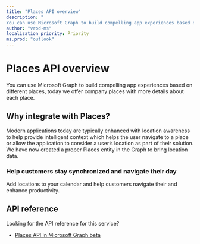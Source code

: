 ```yaml
---
title: "Places API overview"
description: "
You can use Microsoft Graph to build compelling app experiences based on different places, today we offer company places with more details about each place."
author: "vrod-ms"
localization_priority: Priority
ms.prod: "outlook"
---
```


# Places API overview

You can use Microsoft Graph to build compelling app experiences based on different places, today we offer company places with more details about each place.

## Why integrate with Places?
Modern applications today are typically enhanced with location awareness to help provide intelligent context which helps the user navigate to a place or allow the application to consider a user’s location as part of their solution. We have now created a proper Places entity in the Graph to bring location data. 

### Help customers stay synchronized and navigate their day
Add locations to your calendar and help customers navigate their and enhance productivity.

## API reference

Looking for the API reference for this service?

- [Places API in Microsoft Graph beta](/graph/api/resources/places?view=graph-rest-beta)

<!-- Replace the last item with the Places API overview when it's published.
-->
